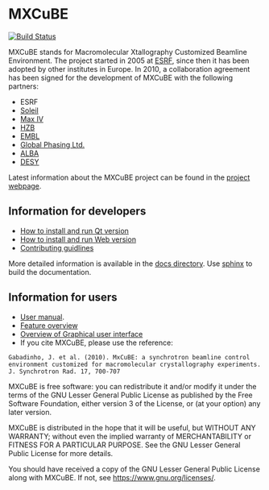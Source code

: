 # MXCuBE

[![Build Status](https://travis-ci.org/mxcube/mxcube.svg?branch=master)](https://travis-ci.org/mxcube/mxcube)

MXCuBE stands for Macromolecular Xtallography Customized Beamline Environment.
The project started in 2005 at [ESRF](http://www.esrf.eu), since then it has
been adopted by other institutes in Europe. In 2010, a collaboration
agreement has been signed for the development of MXCuBE with the following
partners:
* ESRF
* [Soleil](http://www.synchrotron-soleil.fr/)
* [Max IV](https://www.maxiv.lu.se/)
* [HZB](http://www.helmholtz-berlin.de/)
* [EMBL](http://www.embl.org/)
* [Global Phasing Ltd.](http://www.globalphasing.com/)
* [ALBA](https://www.cells.es/en/)
* [DESY](https://www.desy.de/)

Latest information about the MXCuBE project can be found in the
[project webpage](http://mxcube.github.io/mxcube/).

## Information for developers

* [How to install and run Qt version](https://github.com/mxcube/mxcube/blob/master/docs/source/installation_instructions_qt4.rst)
* [How to install and run Web version](https://github.com/mxcube/mxcube3/wiki/Installing-MXCuBE3)
* [Contributing guidlines](https://github.com/mxcube/mxcube/blob/master/CONTRIBUTING.md)

More detailed information is available in the [docs directory](https://github.com/mxcube/mxcube/tree/master/docs). Use [sphinx](http://sphinx-doc.org/) to build the documentation.

## Information for users

* [User manual](https://github.com/mxcube/mxcube/blob/master/docs/manual/MXCuBE2_1_manual_march2015-v2.pdf).
* [Feature overview](https://github.com/mxcube/mxcube/blob/master/docs/source/feature_overview.rst)
* [Overview of Graphical user interface](https://github.com/mxcube/mxcube/blob/master/docs/source/gui_overview.rst)
* If you cite MXCuBE, please use the reference:

```
Gabadinho, J. et al. (2010). MxCuBE: a synchrotron beamline control environment customized for macromolecular crystallography experiments. J. Synchrotron Rad. 17, 700-707
```

MXCuBE is free software: you can redistribute it and/or modify
it under the terms of the GNU Lesser General Public License as published by
the Free Software Foundation, either version 3 of the License, or
(at your option) any later version.

MXCuBE is distributed in the hope that it will be useful,
but WITHOUT ANY WARRANTY; without even the implied warranty of
MERCHANTABILITY or FITNESS FOR A PARTICULAR PURPOSE.  See the
GNU Lesser General Public License for more details.

You should have received a copy of the GNU Lesser General Public License
along with MXCuBE. If not, see <https://www.gnu.org/licenses/>.
